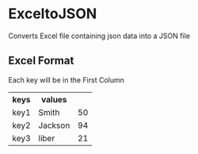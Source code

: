 # ExceltoJSON
Converts Excel file containing json data into a JSON file
## Excel Format
Each key will be in the First Column
<table style="width:100%">
  <tr>
    <th>keys</th>
    <th>values</th>
  </tr>
  <tr>
    <td>key1</td>
    <td>Smith</td>
    <td>50</td>
  </tr>
  <tr>
    <td>key2</td>
    <td>Jackson</td>
    <td>94</td>
  </tr>
  <tr>
    <td>key3</td>
    <td>liber</td>
    <td>21</td>
  </tr>
</table>
